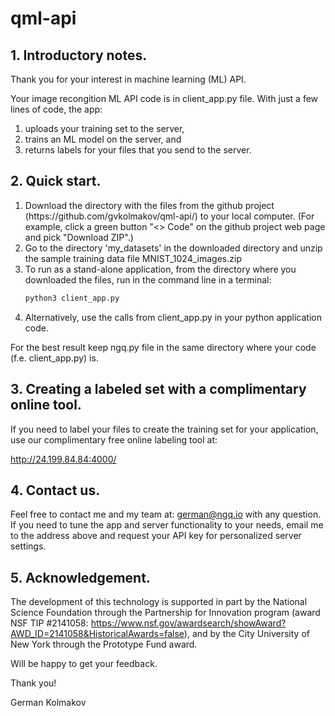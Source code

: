 # qml-api

## **1. Introductory notes.**
   
Thank you for your interest in machine learning (ML) API.

Your image recongition ML API code is in client_app.py file.  With just a few lines of code, the app: 
<ol>
<li> uploads your training set to the server, </li>

<li> trains an ML model on the server, and </li>

<li> returns labels for your files that you send to the server.</li>
</ol>

## **2. Quick start.** 

<ol>
<li>  Download the directory with the files from the github project (https://github.com/gvkolmakov/qml-api/) to your local computer. (For example, click a green button "<> Code" on the github project web page and pick "Download ZIP".)</li>

<li> Go to the directory 'my_datasets' in the downloaded directory and unzip the sample training data file MNIST_1024_images.zip </li>

<li> To run as a stand-alone application, from the directory where you downloaded the files, run in the command line in a terminal:

```python
python3 client_app.py
```
</li>

<li> Alternatively, use the calls from client_app.py in your python application code. </li>
</ol>

For the best result keep ngq.py file in the same directory where your code (f.e. client_app.py) is.

## **3. Creating a labeled set with a complimentary online tool.**
   
If you need to label your files to create the training set for your application, use our complimentary free online labeling tool at: 

http://24.199.84.84:4000/

## **4. Contact us.**
   
Feel free to contact me and my team at: german@ngq.io with any question.
If you need to tune the app and server functionality to your needs, email me to the address above and request your API key for personalized server settings.

## **5. Acknowledgement.**
   
The development of this technology is supported in part by the National Science Foundation through the Partnership for Innovation program (award NSF TIP #2141058: https://www.nsf.gov/awardsearch/showAward?AWD_ID=2141058&HistoricalAwards=false), and by the City University of New York through the Prototype Fund award.

Will be happy to get your feedback.

Thank you!

German Kolmakov
